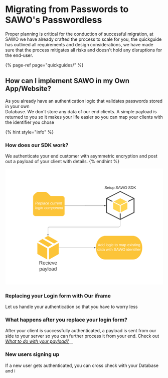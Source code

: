 # Migrating from Passwords to SAWO's Passwordless

Proper planning is critical for the conduction of successful migration, at  SAWO we have already crafted the process to scale for you, the quickguide has outlined all requirements and design considerations, we have made sure that the process mitigates all risks and doesn't hold any disruptions for the end-user.

{% page-ref page="quickguides/" %}

## How can I implement SAWO in my Own App/Website?

As you already have an authentication logic that validates passwords stored in your own   
Database. We don't store any data of our end clients. A simple payload is returned to you so it makes your life easier so you can map your clients with the identifier you chose



{% hint style="info" %}
### How does our SDK work? 

We authenticate your end customer with asymmetric encryption and post out a payload of your client with details.
{% endhint %}

![](.gitbook/assets/flowchart-3-.png)

### Replacing your Login form with Our iframe

Let us handle your authentication so that you have to worry less

### What happens after you replace your login form?

After your client is successfully authenticated, a payload is sent from our side to your server so you can further process it from your end. Check out [_What to do with your payload?_](additonal-content/what-to-do-with-your-payload.md)\_\_

### New users signing up

If a new user gets authenticated, you can cross check with your Database and i



